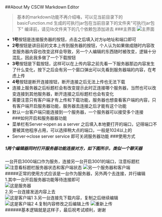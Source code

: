 ##About My CSCW Markdown Editor
> 基本的markdown功能不再介绍咯，可以见当前目录下的basicFunction.md
> 生成的可执行jar包在当前目录下的文件夹"可执行jar包下"
> 编译前，请见lib文件夹下的几个依赖包添加进去
###主界面 
![主界面]("./Mainwindow1.jpg" "这是主界面")
*	**1号**按钮是连接服务器的按钮，点击之后填入对方ip地址和端口即可  
*	**2号**按钮是讲目前的文本上传到服务器的按钮，个人认为如果做成随时内容改变服务器内容也改变这样会导致，另一个人编辑的东西随时被改变，逻辑十分混乱，因此我多做了一个下载按钮  
*	**3号**按钮是下载按钮，这样可以在上传内容之前先看一下服务器那边内容发生了什么变化，按下之后会有另一个窗口弹出可以先看到服务器端的内容，在考虑上传  
*	**4号**按钮是断开连接按钮，断开连接之后无法上传也无法下载  
*	连接上服务器之后标题栏会有改变提示此时正连接哪个服务器，当然也可以改变连接到其他服务器，断开连接之后标题栏也会有变化  
*	需要注意只有客户端才有上传和下载功能，服务器也想查看客户端的内容，只有客户端开启服务器功能，服务器去连接之后才能有这个功能  
*	默认一台客户端只能连接到一个服务器，一个服务器可以接受多个连接  
###如何开启和服务器器功能
* 菜单栏有Server->open as a server 之后填入本地要打开的端口，记得端口不要被其他程序占用，可以选择稍大点的端口，一般是1024以上的  
* Server->close server service 即可关闭服务器功能
###使用方式
##### 1两个编辑器同时打开服务器功能连接对方，如下图所示，类似一个聊天器 
一台开启3000端口作为服务，连接另一台开启3001的端口，注意标题栏
![]("./run1.jpg" "注意看标题栏服务器状态和客户端状态") 
![]("./run2.jpg" "另一个服务器和客户端")  
#####正常的使用方式应该是一台作为服务器，另外两个去连接，并行编辑  
1.其中一台开启服务器功能等待连接即可  
![]("./run3.jpg" "这是服务器")  
2.另一台连接发送内容上去  
![]("./run4.jpg" "这是客户端1")
3.另一台连接先下载内容，复制之后继续编辑  
![]("./run5.jpg" "这是客户端2")
4.复制内容修改之后编辑上传
![]("./run6.jpg" "重新上传")  
######基本逻辑就是这样子，最后祝考试顺利，谢谢